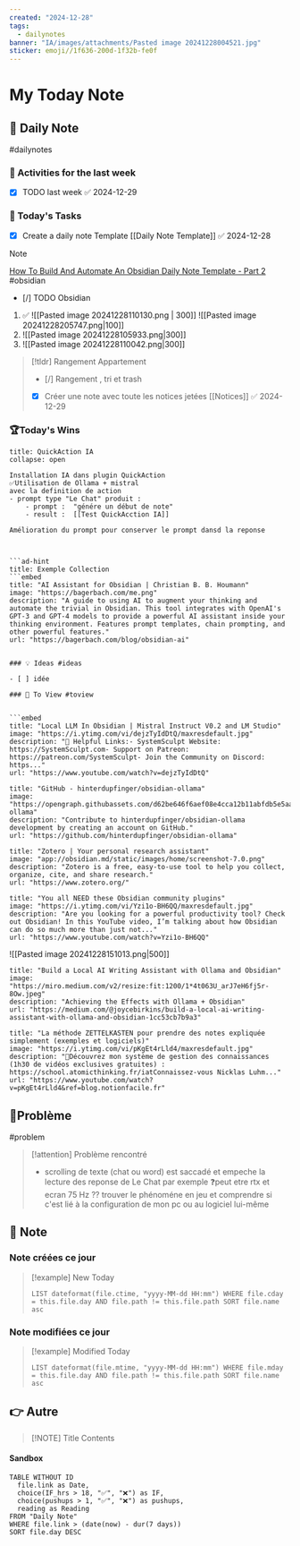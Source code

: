 ```yaml
---
created: "2024-12-28"
tags:
  - dailynotes
banner: "IA/images/attachments/Pasted image 20241228004521.jpg"
sticker: emoji//1f636-200d-1f32b-fe0f
---
```

# My Today Note


## 📅 Daily Note 

#dailynotes 
### 🥷 Activities for the last week
- [x] TODO last week ✅ 2024-12-29

### 🚀 Today's Tasks 
- [x] Create a daily note Template [[Daily Note Template]] ✅ 2024-12-28

> [!NOTE]
> [How To Build And Automate An Obsidian Daily Note Template - Part 2](https://www.youtube.com/watch?v=OMP98Vv2Ymo) #obsidian
> 


- [/] TODO Obsidian
1. ✅
    ![[Pasted image 20241228110130.png | 300]]   ![[Pasted image 20241228205747.png|100]]
2. 
   ![[Pasted image 20241228105933.png|300]] 
3. 
   ![[Pasted image 20241228110042.png|300]]

> [!tldr] Rangement Appartement 
 > - [/] Rangement , tri et trash 
 > - [x] Créer une note avec toute les notices jetées [[Notices]] ✅ 2024-12-29




### 🏆Today's Wins

```ad-success
title: QuickAction IA
collapse: open

Installation IA dans plugin QuickAction
✅Utilisation de Ollama + mistral  
avec la definition de action 
- prompt type "Le Chat" produit :
	- prompt :  "génére un début de note"
	- result :  [[Test QuickAcction IA]]

Amélioration du prompt pour conserver le prompt dansd la reponse 



```ad-hint
title: Exemple Collection
```embed
title: "AI Assistant for Obsidian | Christian B. B. Houmann"
image: "https://bagerbach.com/me.png"
description: "A guide to using AI to augment your thinking and automate the trivial in Obsidian. This tool integrates with OpenAI's GPT-3 and GPT-4 models to provide a powerful AI assistant inside your thinking environment. Features prompt templates, chain prompting, and other powerful features."
url: "https://bagerbach.com/blog/obsidian-ai"
```


```
```


```
### 💡 Ideas #ideas

- [ ] idée

### 👀 To View #toview


```embed
title: "Local LLM In Obsidian | Mistral Instruct V0.2 and LM Studio"
image: "https://i.ytimg.com/vi/dejzTyIdDtQ/maxresdefault.jpg"
description: "🔗 Helpful Links:- SystemSculpt Website: https://SystemSculpt.com- Support on Patreon: https://patreon.com/SystemSculpt- Join the Community on Discord: https..."
url: "https://www.youtube.com/watch?v=dejzTyIdDtQ"
```

```embed
title: "GitHub - hinterdupfinger/obsidian-ollama"
image: "https://opengraph.githubassets.com/d62be646f6aef08e4cca12b11abfdb5e5aaa69259041bce96252d3298708c2b3/hinterdupfinger/obsidian-ollama"
description: "Contribute to hinterdupfinger/obsidian-ollama development by creating an account on GitHub."
url: "https://github.com/hinterdupfinger/obsidian-ollama"
```

```embed
title: "Zotero | Your personal research assistant"
image: "app://obsidian.md/static/images/home/screenshot-7.0.png"
description: "Zotero is a free, easy-to-use tool to help you collect, organize, cite, and share research."
url: "https://www.zotero.org/"
```

```embed
title: "You all NEED these Obsidian community plugins"
image: "https://i.ytimg.com/vi/Yzi1o-BH6QQ/maxresdefault.jpg"
description: "Are you looking for a powerful productivity tool? Check out Obsidian! In this YouTube video, I’m talking about how Obsidian can do so much more than just not..."
url: "https://www.youtube.com/watch?v=Yzi1o-BH6QQ"
```

![[Pasted image 20241228151013.png|500]]
```embed
title: "Build a Local AI Writing Assistant with Ollama and Obsidian"
image: "https://miro.medium.com/v2/resize:fit:1200/1*4t063U_arJ7eH6fj5r-8Ow.jpeg"
description: "Achieving the Effects with Ollama + Obsidian"
url: "https://medium.com/@joycebirkins/build-a-local-ai-writing-assistant-with-ollama-and-obsidian-1cc53cb7b9a3"
```

```embed
title: "La méthode ZETTELKASTEN pour prendre des notes expliquée simplement (exemples et logiciels)"
image: "https://i.ytimg.com/vi/pKgEt4rLld4/maxresdefault.jpg"
description: "🌟Découvrez mon système de gestion des connaissances (1h30 de vidéos exclusives gratuites) : https://school.atomicthinking.fr/iatConnaissez-vous Nicklas Luhm..."
url: "https://www.youtube.com/watch?v=pKgEt4rLld4&ref=blog.notionfacile.fr"
```


## 🚨Problème
#problem 

> [!attention] Problème rencontré 
> - scrolling de texte (chat ou word) est saccadé et empeche la lecture des reponse de Le Chat par exemple
>   ❓peut etre rtx et ecran 75 Hz ?? 
>   trouver le phénoméne en jeu  et comprendre si c'est lié à la configuration de mon pc ou au logiciel lui-même




## 📝 Note

### Note créées ce jour

> [!example] New Today
> ```dataview
> LIST dateformat(file.ctime, "yyyy-MM-dd HH:mm") WHERE file.cday = this.file.day AND file.path != this.file.path SORT file.name asc
> ```
> 
### Note modifiées ce jour

> [!example] Modified Today
> ```dataview 
> LIST dateformat(file.mtime, "yyyy-MM-dd HH:mm") WHERE file.mday = this.file.day AND file.path != this.file.path SORT file.name asc
> ```
> 

## 👉 Autre

> [!NOTE] Title
> Contents
#### Sandbox

```dataview
TABLE WITHOUT ID
  file.link as Date,
  choice(IF_hrs > 18, "✅", "❌") as IF,
  choice(pushups > 1, "✅", "❌") as pushups,
  reading as Reading
FROM "Daily Note"
WHERE file.link > (date(now) - dur(7 days))
SORT file.day DESC
```

 



